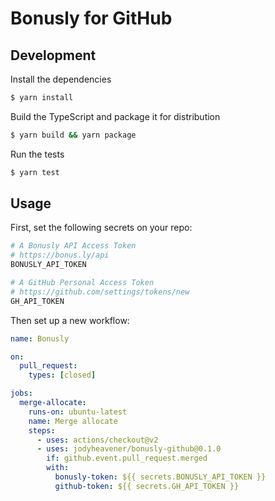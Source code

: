 # Bonusly for GitHub

## Development

Install the dependencies
```zsh
$ yarn install
```

Build the TypeScript and package it for distribution
```zsh
$ yarn build && yarn package
```

Run the tests
```zsh
$ yarn test
```

## Usage

First, set the following secrets on your repo:

```zsh
# A Bonusly API Access Token
# https://bonus.ly/api
BONUSLY_API_TOKEN

# A GitHub Personal Access Token
# https://github.com/settings/tokens/new
GH_API_TOKEN
```

Then set up a new workflow:

```yaml
name: Bonusly

on:
  pull_request:
    types: [closed]

jobs:
  merge-allocate:
    runs-on: ubuntu-latest
    name: Merge allocate
    steps:
      - uses: actions/checkout@v2
      - uses: jodyheavener/bonusly-github@0.1.0
        if: github.event.pull_request.merged
        with:
          bonusly-token: ${{ secrets.BONUSLY_API_TOKEN }}
          github-token: ${{ secrets.GH_API_TOKEN }}
```
